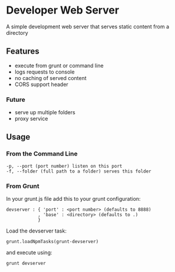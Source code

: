 # Developer Web Server
A simple development web server that serves static content from a directory

## Features
* execute from grunt or command line
* logs requests to console
* no caching of served content
* CORS support header

### Future
* serve up multiple folders
* proxy service

## Usage
### From the Command Line
```
-p, --port (port number) listen on this port
-f, --folder (full path to a folder) serves this folder
```

### From Grunt
In your grunt.js file add this to your grunt configuration:
```
devserver : { 'port' : <port number> (defaults to 8888)
            , 'base' : <directory> (defaults to .)
            }
```

Load the devserver task:
```
grunt.loadNpmTasks(grunt-devserver)
```

and execute using:
```
grunt devserver
```
